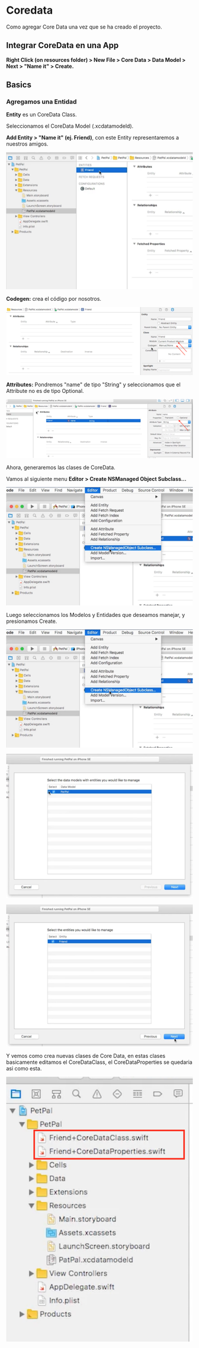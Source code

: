 # Coredata

Como agregar Core Data una vez que se ha creado el proyecto.

## Integrar CoreData en una App

**Right Click (on resources folder) > New File > Core Data > Data Model > Next > "Name it" > Create.**

## Basics

### Agregamos una Entidad

**Entity** es un CoreData Class.

Seleccionamos el CoreData Model (.xcdatamodeld).

**Add Entity > "Name it" (ej. Friend)**, con este Entity representaremos a nuestros amigos.

![](./images/0_entity_friend.png)

**Codegen:** crea el código por nosotros.

![](./images/0_codegen_manual.png)

**Attributes:** Pondremos "name" de tipo "String" y seleccionamos que el Attribute no es de tipo Optional.

![](./images/0_attribute_name_not_optional.png)

Ahora, generaremos las clases de CoreData.

Vamos al siguiente menu **Editor > Create NSManaged Object Subclass...**

![](./images/0_nsmanaged_object.png)

Luego seleccionamos los Modelos y Entidades que deseamos manejar, y presionamos Create.

![](./images/0_nsmanaged_object.png)

![](./images/0_data_model.png)

![](./images/0_entities.png)


Y vemos como crea nuevas clases de Core Data, en estas clases basicamente editamos el CoreDataClass, el CoreDataProperties se quedaria asi como esta.

![](./images/0_coredata_classes.png)






 
 